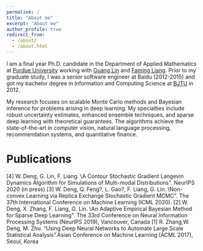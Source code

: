 ```yaml
---
permalink: /
title: "About me"
excerpt: "About me"
author_profile: true
redirect_from: 
  - /about/
  - /about.html
---
```


I am a final year Ph.D. candidate in the Department of Applied Mathematics at [Purdue University](https://www.purdue.edu/science/) working with [Guang Lin](https://www.math.purdue.edu/~lin491/) and [Faming Liang](https://www.stat.purdue.edu/~fmliang/). Prior to my graduate study, I was a senior software engineer at Baidu (2012-2015) and got my bachelor degree in Information and Computing Science at [BJTU](https://www.bjtu.edu.cn/) in 2012.

My research focuses on scalable Monte Carlo methods and Bayesian inference for problems arising in deep learning. My specialties include robust uncertainty estimates, enhanced ensemble techniques, and sparse deep learning with theoretical guarantees. The algorithms achieve the state-of-the-art in computer vision, natural language processing, recommendation systems, and quantitative finance.




Publications
======


[4] W. Deng, G. Lin, F. Liang. \A Contour Stochastic Gradient Langevin Dynamics Algorithm for Simulations of Multi-modal Distributions". NeurIPS 2020 (in press)
[3] W. Deng, Q. Feng?, L. Gao?, F. Liang, G. Lin. \Non-convex Learning via Replica Exchange Stochastic Gradient MCMC". The 37th International Conference on Machine Learning (ICML 2020).
[2] W. Deng, X. Zhang, F. Liang, G. Lin. \An Adaptive Empirical Bayesian Method for Sparse Deep Learning". The 33rd Conference on Neural Information Processing Systems (NeurIPS 2019), Vancouver, Canada
[1] R. Zhang,W. Deng, M. Zhu.  “Using Deep Neural Networks to Automate Large Scale Statistical Analysis”.Asian Conference on Machine Learning (ACML 2017), Seoul, Korea
